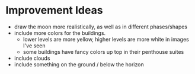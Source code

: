 # Improvement Ideas

- draw the moon more realistically, as well as in different phases/shapes
- include more colors for the buildings.
  - lower levels are more yellow, higher levels are more white in images I've seen
  - some buildings have fancy colors up top in their penthouse suites
- include clouds
- include something on the ground / below the horizon
